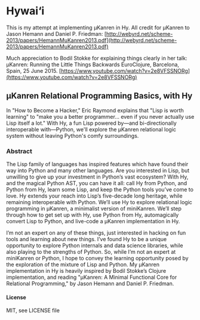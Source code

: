 # Hywai‘i

This is my attempt at implementing μKanren in Hy.
All credit for μKanren to Jason Hemann and Daniel P. Friedman:
[http://webyrd.net/scheme-2013/papers/HemannMuKanren2013.pdf](http://webyrd.net/scheme-2013/papers/HemannMuKanren2013.pdf)

Much appreciation to Bodil Stokke for explaining things clearly in her talk:
μKanren: Running the Little Things Backwards
EuroClojure, Barcelona, Spain, 25 June 2015.
[https://www.youtube.com/watch?v=2e8VFSSNORg](https://www.youtube.com/watch?v=2e8VFSSNORg)

## μKanren Relational Programming Basics, with Hy
In "How to Become a Hacker," Eric Raymond explains that "Lisp is worth learning" to "make you a better programmer... even if you never actually use Lisp itself a lot." With Hy, a fun Lisp powered by—and bi-directionally interoperable with—Python, we'll explore the μKanren relational logic system without leaving Python's comfy surroundings.

### Abstract
The Lisp family of languages has inspired features which have found their way into Python and many other languages. Are you interested in Lisp, but unwilling to give up your investment in Python’s vast ecosystem? With Hy, and the magical Python AST, you can have it all: call Hy from Python, and Python from Hy, learn some Lisp, and keep the Python tools you’ve come to love. Hy extends your reach into Lisp’s five-decade long heritage, while remaining interoperable with Python. We’ll use Hy to explore relational logic programming in μKanren, a minimalist version of miniKanren. We’ll step through how to get set up with Hy, use Python from Hy, automagically convert Lisp to Python, and live-code a μKanren implementation in Hy.

I’m not an expert on any of these things, just interested in hacking on fun tools and learning about new things. I’ve found Hy to be a unique opportunity to explore Python internals and data science libraries, while also playing to the strengths of Python. So, while I’m not an expert at miniKanren or Python, I hope to convey the learning opportunity posed by the exploration of the mixture of Lisp and Python. My μKanren implementation in Hy is heavily inspired by Bodil Stokke’s Clojure implementation, and reading "μKanren: A Minimal Functional Core for Relational Programming," by Jason Hemann and Daniel P. Friedman.

#### License
MIT, see LICENSE file